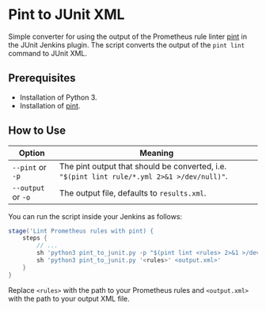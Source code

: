 # Pint to JUnit XML

Simple converter for using the output of the Prometheus rule linter [pint](https://cloudflare.github.io/pint/) in the JUnit Jenkins plugin.
The script converts the output of the `pint lint` command to JUnit XML.

## Prerequisites

* Installation of Python 3.
* Installation of [pint](https://cloudflare.github.io/pint/#quick-start).

## How to Use

| Option             | Meaning                                                                                     |
| ------------------ | ------------------------------------------------------------------------------------------- |
| `--pint` or `-p`   | The pint output that should be converted, i.e. `"$(pint lint rule/*.yml 2>&1 >/dev/null)"`. |
| `--output` or `-o` | The output file, defaults to `results.xml`.                                                 |

You can run the script inside your Jenkins as follows:

````groovy
stage('Lint Prometheus rules with pint) {
    steps {
        // ...
        sh 'python3 pint_to_junit.py -p "$(pint lint <rules> 2>&1 >/dev/null)" -o <output.xml>'
        sh 'python3 pint_to_junit.py '<rules>' <output.xml>'
    }
}
````

Replace `<rules>` with the path to your Prometheus rules and `<output.xml>` with the path to your output XML file.
